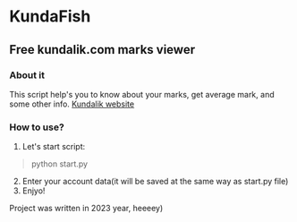 # KundaFish
## Free kundalik.com marks viewer

### About it

This script help's you to know about your marks, get average mark, and some other info. [Kundalik website](https://kundalik.com/)

### How to use?

1. Let's start script:
> python start.py
2. Enter your account data(it will be saved at the same way as start.py file)
3. Enjyo!


Project was written in 2023 year, heeeey)
